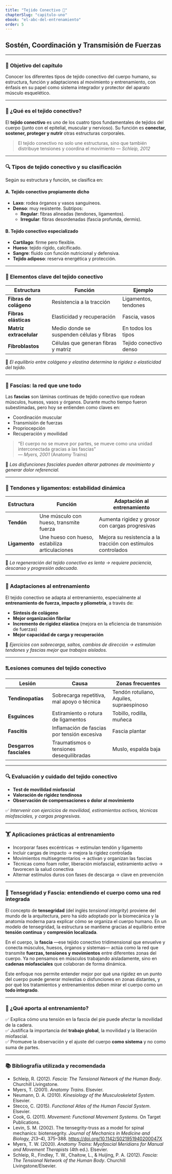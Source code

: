 ```yaml
---
title: "Tejido Conectivo 🧵"
chapterSlug: "capitulo-uno"
ebook: "el-abc-del-entrenamiento"
order: 5
---
```


## Sostén, Coordinación y Transmisión de Fuerzas

---

### 🎯 Objetivo del capítulo

Conocer los diferentes tipos de tejido conectivo del cuerpo humano, su estructura, función y adaptaciones al movimiento y entrenamiento, con énfasis en su papel como sistema integrador y protector del aparato músculo esquelético.

---

### 🧠 ¿Qué es el tejido conectivo?

El **tejido conectivo** es uno de los cuatro tipos fundamentales de tejidos del cuerpo (junto con el epitelial, muscular y nervioso). Su función es **conectar, sostener, proteger y nutrir** otras estructuras corporales.

> El tejido conectivo no solo une estructuras, sino que también distribuye tensiones y coordina el movimiento
> — *Schleip, 2012*

---

### 🔍 Tipos de tejido conectivo y su clasificación

Según su estructura y función, se clasifica en:

#### A. **Tejido conectivo propiamente dicho**

- **Laxo**: rodea órganos y vasos sanguíneos.  
- **Denso**: muy resistente. Subtipos:
  - **Regular**: fibras alineadas (tendones, ligamentos).  
  - **Irregular**: fibras desordenadas (fascia profunda, dermis).

#### B. **Tejido conectivo especializado**

- **Cartílago**: firme pero flexible.  
- **Hueso**: tejido rígido, calcificado.  
- **Sangre**: fluido con función nutricional y defensiva.  
- **Tejido adiposo**: reserva energética y protección.

---

### 🔗 Elementos clave del tejido conectivo

| Estructura          | Función                                | Ejemplo                 |
|---------------------|----------------------------------------|--------------------------|
| **Fibras de colágeno** | Resistencia a la tracción              | Ligamentos, tendones     |
| **Fibras elásticas**   | Elasticidad y recuperación             | Fascia, vasos            |
| **Matriz extracelular**| Medio donde se suspenden células y fibras | En todos los tipos       |
| **Fibroblastos**       | Células que generan fibras y matriz    | Tejido conectivo denso   |

📌 *El equilibrio entre colágeno y elastina determina la rigidez o elasticidad del tejido.*

---

### 🧵 Fascias: la red que une todo

Las **fascias** son láminas continuas de tejido conectivo que rodean músculos, huesos, vasos y órganos. Durante mucho tiempo fueron subestimadas, pero hoy se entienden como claves en:

- Coordinación muscular  
- Transmisión de fuerzas  
- Propriocepción  
- Recuperación y movilidad

> “El cuerpo no se mueve por partes, se mueve como una unidad interconectada gracias a las fascias”  
> — *Myers, 2001* (Anatomy Trains)

📌 *Las disfunciones fasciales pueden alterar patrones de movimiento y generar dolor referencial.*

---

### 🧱 Tendones y ligamentos: estabilidad dinámica

| Estructura     | Función                                   | Adaptación al entrenamiento                        |
|----------------|--------------------------------------------|----------------------------------------------------|
| **Tendón**     | Une músculo con hueso, transmite fuerza    | Aumenta rigidez y grosor con cargas progresivas    |
| **Ligamento**  | Une hueso con hueso, estabiliza articulaciones | Mejora su resistencia a la tracción con estímulos controlados |

🛑 *La regeneración del tejido conectivo es lenta → requiere paciencia, descanso y progresión adecuada.*

---

### 🧬 Adaptaciones al entrenamiento

El tejido conectivo se adapta al entrenamiento, especialmente al **entrenamiento de fuerza, impacto y pliometría**, a través de:

- **Síntesis de colágeno**  
- **Mejor organización fibrilar**  
- **Incremento de rigidez elástica** (mejora en la eficiencia de transmisión de fuerzas)  
- **Mejor capacidad de carga y recuperación**

📍 *Ejercicios con sobrecarga, saltos, cambios de dirección → estimulan tendones y fascias mejor que trabajos aislados.*

---

### ❗Lesiones comunes del tejido conectivo

| Lesión              | Causa                                       | Zonas frecuentes                    |
|---------------------|---------------------------------------------|-------------------------------------|
| **Tendinopatías**   | Sobrecarga repetitiva, mal apoyo o técnica  | Tendón rotuliano, Aquiles, supraespinoso |
| **Esguinces**       | Estiramiento o rotura de ligamentos         | Tobillo, rodilla, muñeca            |
| **Fascitis**        | Inflamación de fascias por tensión excesiva | Fascia plantar                      |
| **Desgarros fasciales** | Traumatismos o tensiones desequilibradas | Muslo, espalda baja                 |

---

### 🔍 Evaluación y cuidado del tejido conectivo

- **Test de movilidad miofascial**  
- **Valoración de rigidez tendinosa**  
- **Observación de compensaciones o dolor al movimiento**

✅ *Intervenir con ejercicios de movilidad, estiramientos activos, técnicas miofasciales, y cargas progresivas.*

---

### 🏋️ Aplicaciones prácticas al entrenamiento

- Incorporar fases excéntricas → estimulan tendón y ligamento  
- Incluir cargas de impacto → mejora la rigidez controlada  
- Movimientos multisegmentarios → activan y organizan las fascias  
- Técnicas como foam roller, liberación miofascial, estiramiento activo → favorecen la salud conectiva  
- Alternar estímulos duros con fases de descarga → clave en prevención  

---

### 📘 **Tensegridad y Fascia: entendiendo el cuerpo como una red integrada**

El concepto de **tensegridad** (del inglés *tensional integrity*) proviene del mundo de la arquitectura, pero ha sido adoptado por la biomecánica y la anatomía moderna para explicar cómo se organiza el cuerpo humano. En un modelo de tensegridad, la estructura se mantiene gracias al equilibrio entre **tensión continua** y **compresión localizada**.

En el cuerpo, la **fascia** —ese tejido conectivo tridimensional que envuelve y conecta músculos, huesos, órganos y sistemas— actúa como la red que transmite **fuerzas, tensiones y movimientos** entre diferentes zonas del cuerpo. Ya no pensamos en músculos trabajando aisladamente, sino en **cadenas miofasciales** que colaboran de forma dinámica.

Este enfoque nos permite entender mejor por qué una rigidez en un punto del cuerpo puede generar molestias o disfunciones en zonas distantes, y por qué los tratamientos y entrenamientos deben mirar el cuerpo como un **todo integrado**.

---

### 🔬 ¿Qué aporta al entrenamiento?

✅ Explica cómo una tensión en la fascia del pie puede afectar la movilidad de la cadera.  
✅ Justifica la importancia del **trabajo global**, la movilidad y la liberación miofascial.  
✅ Promueve la observación y el ajuste del cuerpo **como sistema** y no como suma de partes.

---

### 📚 Bibliografía utilizada y recomendada

- Schleip, R. (2012). *Fascia: The Tensional Network of the Human Body*. Churchill Livingstone.  
- Myers, T. (2001). *Anatomy Trains*. Elsevier.  
- Neumann, D. A. (2010). *Kinesiology of the Musculoskeletal System*. Elsevier.  
- Stecco, C. (2015). *Functional Atlas of the Human Fascial System*. Elsevier.  
- Cook, G. (2011). *Movement: Functional Movement Systems*. On Target Publications.  
- Levin, S. M. (2002). The tensegrity-truss as a model for spinal mechanics: biotensegrity. *Journal of Mechanics in Medicine and Biology, 2*(3–4), 375–388. https://doi.org/10.1142/S021951940200047X  
- Myers, T. W. (2020). *Anatomy Trains: Myofascial Meridians for Manual and Movement Therapists* (4th ed.). Elsevier.  
- Schleip, R., Findley, T. W., Chaitow, L., & Huijing, P. A. (2012). *Fascia: The Tensional Network of the Human Body*. Churchill Livingstone/Elsevier.
